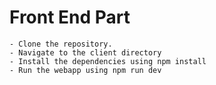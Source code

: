 # Front End Part

```
- Clone the repository.
- Navigate to the client directory
- Install the dependencies using npm install
- Run the webapp using npm run dev
```
